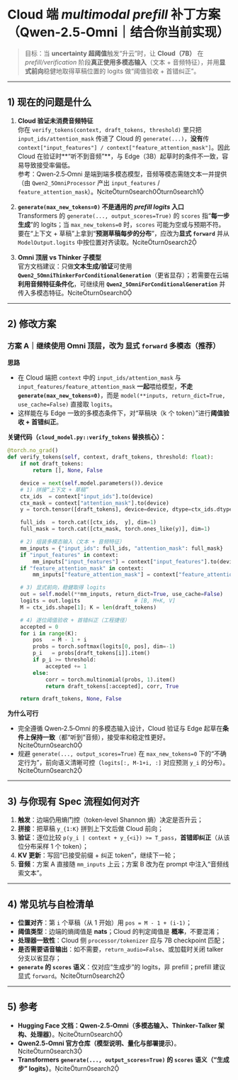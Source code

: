 
# Cloud 端 *multimodal prefill* 补丁方案（Qwen‑2.5‑Omni｜结合你当前实现）

> 目标：当 **uncertainty 超阈值**触发“升云”时，让 **Cloud（7B）** 在 *prefill/verification* 阶段**真正使用多模态输入**（文本 + 音频特征），并用**显式前向**稳健地取得草稿位置的 logits 做“阈值验收 + 首错纠正”。

---

## 1) 现在的问题是什么

1. **Cloud 验证未消费音频特征**  
   你在 `verify_tokens(context, draft_tokens, threshold)` 里只把 `input_ids/attention_mask` 传进了 Cloud 的 `generate(...)`，**没有**传 `context["input_features"] / context["feature_attention_mask"]`。因此 Cloud 在验证时**“听不到音频”**，与 Edge（3B）起草时的条件不一致，容易导致接受率偏低。  
   参考：Qwen‑2.5‑Omni 是端到端多模态模型，音频等模态需随文本一并提供（由 `Qwen2_5OmniProcessor` 产出 `input_features` / `feature_attention_mask`）。citeturn0search0turn0search1

2. **`generate(max_new_tokens=0)` 不是通用的 *prefill logits* 入口**  
   Transformers 的 `generate(..., output_scores=True)` 的 `scores` 指“**每一步生成**”的 logits；当 `max_new_tokens=0` 时，`scores` 可能为空或与预期不符。要在“上下文 + 草稿”上拿到“**预测草稿每步的分布**”，应改为**显式 `forward`** 并从 `ModelOutput.logits` 中按位置对齐读取。citeturn0search2

3. **Omni 顶层 vs Thinker 子模型**  
   官方文档建议：只做**文本生成/验证**可使用 **`Qwen2_5OmniThinkerForConditionalGeneration`**（更省显存）；若需要在云端**利用音频特征条件化**，可继续用 **`Qwen2_5OmniForConditionalGeneration`** 并传入多模态特征。citeturn0search0

---

## 2) 修改方案

### 方案 A｜继续使用 **Omni 顶层**，改为 **显式 `forward` 多模态**（推荐）

**思路**  
- 在 Cloud 端把 `context` 中的 `input_ids/attention_mask` 与 `input_features/feature_attention_mask` **一起**喂给模型，**不走 `generate(max_new_tokens=0)`**，而是 `model(**inputs, return_dict=True, use_cache=False)` 直接取 `logits`。  
- 这样能在与 Edge 一致的多模态条件下，对“草稿块（k 个 token）”进行**阈值验收 + 首错纠正**。

**关键代码（`cloud_model.py::verify_tokens` 替换核心）：**
```python
@torch.no_grad()
def verify_tokens(self, context, draft_tokens, threshold: float):
    if not draft_tokens:
        return [], None, False

    device = next(self.model.parameters()).device
    # 1) 拼接“上下文 + 草稿”
    ctx_ids  = context["input_ids"].to(device)
    ctx_mask = context["attention_mask"].to(device)
    y = torch.tensor([draft_tokens], device=device, dtype=ctx_ids.dtype)

    full_ids  = torch.cat([ctx_ids,  y], dim=1)
    full_mask = torch.cat([ctx_mask, torch.ones_like(y)], dim=1)

    # 2) 组装多模态输入（文本 + 音频特征）
    mm_inputs = {"input_ids": full_ids, "attention_mask": full_mask}
    if "input_features" in context:
        mm_inputs["input_features"] = context["input_features"].to(device)
    if "feature_attention_mask" in context:
        mm_inputs["feature_attention_mask"] = context["feature_attention_mask"].to(device)

    # 3) 显式前向，稳健取得 logits
    out = self.model(**mm_inputs, return_dict=True, use_cache=False)
    logits = out.logits                 # [B, M+K, V]
    M = ctx_ids.shape[1]; K = len(draft_tokens)

    # 4) 逐位阈值验收 + 首错纠正（工程捷径）
    accepted = 0
    for i in range(K):
        pos   = M - 1 + i
        probs = torch.softmax(logits[0, pos], dim=-1)
        p_i   = probs[draft_tokens[i]].item()
        if p_i >= threshold:
            accepted += 1
        else:
            corr = torch.multinomial(probs, 1).item()
            return draft_tokens[:accepted], corr, True

    return draft_tokens, None, False
```

**为什么可行**  
- 完全遵循 Qwen‑2.5‑Omni 的多模态输入设计，Cloud 验证与 Edge 起草在**条件上保持一致**（都“听到”音频），接受率和稳定性更好。citeturn0search0  
- 规避 `generate(..., output_scores=True)` 在 `max_new_tokens=0` 下的“不确定行为”，前向语义清晰可控（`logits[:, M-1+i, :]` 对应预测 `y_i` 的分布）。citeturn0search2



---

## 3) 与你现有 Spec 流程如何对齐

1. **触发**：边端仍用熵门控（token‑level Shannon 熵）决定是否升云；  
2. **拼接**：把草稿 `y_{1:K}` 拼到上下文后做 Cloud 前向；  
3. **验证**：逐位比较 `p(y_i | context + y_{<i}) >= T_pass`，**首错即纠正**（从该位分布采样 1 个 token）；  
4. **KV 更新**：写回“已接受前缀 + 纠正 token”，继续下一轮；  
5. **音频**：方案 A 直接随 `mm_inputs` 上云；方案 B 改为在 prompt 中注入“音频线索文本”。

---

## 4) 常见坑与自检清单

- **位置对齐**：第 `i` 个草稿（从 1 开始）用 `pos = M - 1 + (i-1)`；  
- **阈值类型**：边端的熵阈值是 **nats**；Cloud 的判定阈值是 **概率**，不要混淆；  
- **处理器一致性**：Cloud 侧 `processor/tokenizer` 应与 7B checkpoint 匹配；  
- **是否需要语音输出**：如不需要，`return_audio=False`、或加载时关闭 talker 分支以省显存；  
- **`generate` 的 `scores` 语义**：仅对应“生成步”的 logits，非 prefill；prefill 建议显式 `forward`。citeturn0search2

---

## 5) 参考

- **Hugging Face 文档：Qwen‑2.5‑Omni（多模态输入、Thinker‑Talker 架构、处理器）**。citeturn0search0  
- **Qwen2.5‑Omni 官方仓库（模型说明、量化与部署提示）**。citeturn0search3  
- **Transformers `generate(..., output_scores=True)` 的 `scores` 语义（“生成步” logits）**。citeturn0search2
